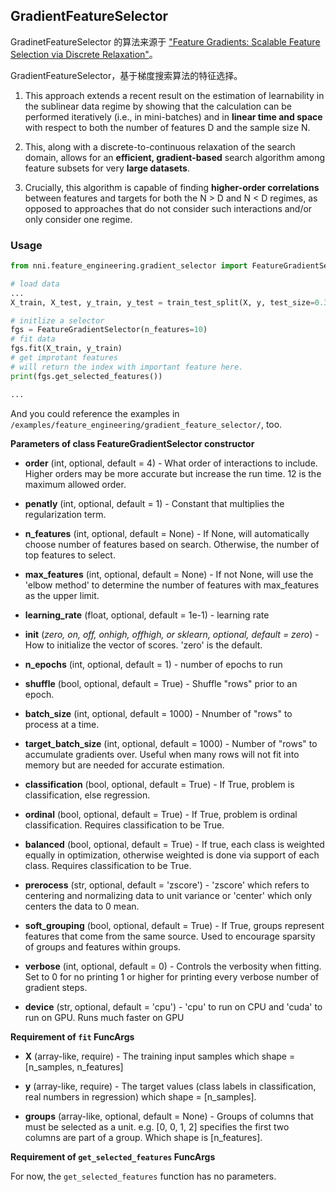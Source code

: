 ## GradientFeatureSelector

GradinetFeatureSelector 的算法来源于 ["Feature Gradients: Scalable Feature Selection via Discrete Relaxation"](https://arxiv.org/pdf/1908.10382.pdf)。

GradientFeatureSelector，基于梯度搜索算法的特征选择。

1) This approach extends a recent result on the estimation of learnability in the sublinear data regime by showing that the calculation can be performed iteratively (i.e., in mini-batches) and in **linear time and space** with respect to both the number of features D and the sample size N.

2) This, along with a discrete-to-continuous relaxation of the search domain, allows for an **efficient, gradient-based** search algorithm among feature subsets for very **large datasets**.

3) Crucially, this algorithm is capable of finding **higher-order correlations** between features and targets for both the N > D and N < D regimes, as opposed to approaches that do not consider such interactions and/or only consider one regime.


### Usage

```python
from nni.feature_engineering.gradient_selector import FeatureGradientSelector

# load data
...
X_train, X_test, y_train, y_test = train_test_split(X, y, test_size=0.33, random_state=42)

# initlize a selector
fgs = FeatureGradientSelector(n_features=10)
# fit data
fgs.fit(X_train, y_train)
# get improtant features
# will return the index with important feature here.
print(fgs.get_selected_features())

...
```

And you could reference the examples in `/examples/feature_engineering/gradient_feature_selector/`, too.

**Parameters of class FeatureGradientSelector constructor**

* **order** (int, optional, default = 4) - What order of interactions to include. Higher orders may be more accurate but increase the run time. 12 is the maximum allowed order.

* **penatly** (int, optional, default = 1) - Constant that multiplies the regularization term.

* **n_features** (int, optional, default = None) - If None, will automatically choose number of features based on search. Otherwise, the number of top features to select.

* **max_features** (int, optional, default = None) - If not None, will use the 'elbow method' to determine the number of features with max_features as the upper limit.

* **learning_rate** (float, optional, default = 1e-1) - learning rate

* **init** (*zero, on, off, onhigh, offhigh, or sklearn, optional, default = zero*) - How to initialize the vector of scores. 'zero' is the default.

* **n_epochs** (int, optional, default = 1) - number of epochs to run

* **shuffle** (bool, optional, default = True) - Shuffle "rows" prior to an epoch.

* **batch_size** (int, optional, default = 1000) - Nnumber of "rows" to process at a time.

* **target_batch_size** (int, optional, default = 1000) - Number of "rows" to accumulate gradients over. Useful when many rows will not fit into memory but are needed for accurate estimation.

* **classification** (bool, optional, default = True) - If True, problem is classification, else regression.

* **ordinal** (bool, optional, default = True) - If True, problem is ordinal classification. Requires classification to be True.

* **balanced** (bool, optional, default = True) - If true, each class is weighted equally in optimization, otherwise weighted is done via support of each class. Requires classification to be True.

* **prerocess** (str, optional, default = 'zscore') - 'zscore' which refers to centering and normalizing data to unit variance or 'center' which only centers the data to 0 mean.

* **soft_grouping** (bool, optional, default = True) - If True, groups represent features that come from the same source. Used to encourage sparsity of groups and features within groups.

* **verbose** (int, optional, default = 0) - Controls the verbosity when fitting. Set to 0 for no printing 1 or higher for printing every verbose number of gradient steps.

* **device** (str, optional, default = 'cpu') - 'cpu' to run on CPU and 'cuda' to run on GPU. Runs much faster on GPU


**Requirement of `fit` FuncArgs**

* **X** (array-like, require) - The training input samples which shape = [n_samples, n_features]

* **y** (array-like, require) - The target values (class labels in classification, real numbers in regression) which shape = [n_samples].

* **groups** (array-like, optional, default = None) - Groups of columns that must be selected as a unit. e.g. [0, 0, 1, 2] specifies the first two columns are part of a group. Which shape is [n_features].

**Requirement of `get_selected_features` FuncArgs**

 For now, the `get_selected_features` function has no parameters.

